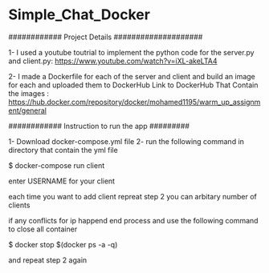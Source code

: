 # Simple_Chat_Docker #



############ Project Details ####################

1- I used a youtube toutrial to implement the python code for the server.py and client.py:
https://www.youtube.com/watch?v=iXL-akeLTA4

2- I made a Dockerfile for each of the server and client and build an image for each and uploaded them to DockerHub
Link to DockerHub That Contain the images : https://hub.docker.com/repository/docker/mohamed1195/warm_up_assignment/general

############ Instruction to run the app #########

1- Download docker-compose.yml file
2- run the following command in directory that contain the yml file

$ docker-compose run client

enter USERNAME for your client

each time you want to add client repreat step 2 you can arbitary number of clients

if any conflicts for ip happend end process and use the following command to close all container

$ docker stop $(docker ps -a -q)

and repeat step 2 again
